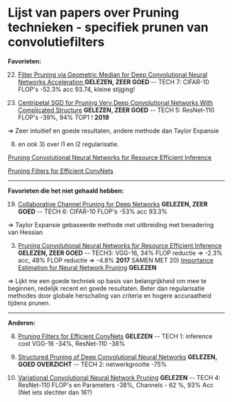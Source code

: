 # Lijst van papers over Pruning technieken - specifiek prunen van convolutiefilters

**Favorieten:**

22) [Filter Pruning via Geometric Median for Deep Convolutional Neural Networks Acceleration ](http://openaccess.thecvf.com/content_CVPR_2019/html/He_Filter_Pruning_via_Geometric_Median_for_Deep_Convolutional_Neural_Networks_CVPR_2019_paper.html) **GELEZEN, ZEER GOED** -- TECH 7: CIFAR-10 FLOP's -52.3% acc 93.74, kleine stijging!

16) [Centripetal SGD for Pruning Very Deep Convolutional Networks With Complicated Structure](http://openaccess.thecvf.com/content_CVPR_2019/html/Ding_Centripetal_SGD_for_Pruning_Very_Deep_Convolutional_Networks_With_Complicated_CVPR_2019_paper.html) **GELEZEN, ZEER GOED** -- TECH 5: ResNet-110 FLOP's -39%, 94%  TOP1 ! **2019**

=> Zeer intuitief en goede resultaten, andere methode dan Taylor Expansie

8) en ook 3) over l1 en l2 regularisatie.

 [Pruning Convolutional Neural Networks for Resource Efficient Inference](https://arxiv.org/abs/1611.06440) 

 [Pruning Filters for Efficient ConvNets](https://arxiv.org/abs/1608.08710)

---

**Favorieten die het niet gehaald hebben:**

19) [Collaborative Channel Pruning for Deep Networks](http://proceedings.mlr.press/v97/peng19c.html) **GELEZEN, ZEER GOED** -- TECH 6: CIFAR-10 FLOP's -53% acc 93.3%

=> Taylor Expansie gebaseerde methode met uitbreiding met benadering van Hessian

3) [Pruning Convolutional Neural Networks for Resource Efficient Inference](https://arxiv.org/abs/1611.06440) **GELEZEN, ZEER GOED** -- TECH3: VGG-16, 34% FLOP reductie => -2.3% acc, 48% FLOP reductie => -4.8% **2017** SAMEN MET 20) [Importance Estimation for Neural Network Pruning](http://openaccess.thecvf.com/content_CVPR_2019/html/Molchanov_Importance_Estimation_for_Neural_Network_Pruning_CVPR_2019_paper.html) **GELEZEN**

=> Lijkt me een goede techniek op basis van belangrijkheid om mee te beginnen, redelijk recent en goede resultaten. Beter dan regularisatie methodes door globale herschaling van criteria en hogere accuraatheid tijdens prunen.

---

**Anderen:**

8) [Pruning Filters for Efficient ConvNets](https://arxiv.org/abs/1608.08710) **GELEZEN** --  TECH 1: inference cost VGG-16 -34%, ResNet-110 -38%

2) [Structured Pruning of Deep Convolutional Neural Networks](https://arxiv.org/abs/1512.08571)  **GELEZEN, GOED OVERZICHT** -- TECH 2: netwerkgrootte -75%

17) [Variational Convolutional Neural Network Pruning](http://openaccess.thecvf.com/content_CVPR_2019/html/Zhao_Variational_Convolutional_Neural_Network_Pruning_CVPR_2019_paper.html) **GELEZEN** --  TECH 4: ResNet-110 FLOP's en Parameters  -38%, Channels - 62 %, 93% Acc (Net iets slechter dan 16?)